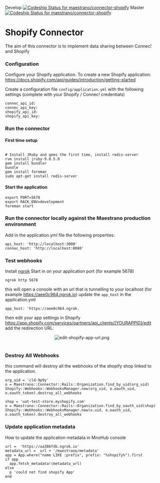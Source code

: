 Develop
[ ![Codeship Status for maestrano/connector-shopify](https://codeship.com/projects/e35577f0-c6dd-0133-72ca-1ac1b065c1d6/status?branch=develop)](https://codeship.com/projects/138863)
Master
[ ![Codeship Status for maestrano/connector-shopify](https://codeship.com/projects/e35577f0-c6dd-0133-72ca-1ac1b065c1d6/status?branch=master)](https://codeship.com/projects/138863)

# Shopify Connector

The aim of this connector is to implement data sharing between Connec! and Shopify

### Configuration

Configure your Shopify application. To create a new Shopify application:
https://docs.shopify.com/api/guides/introduction/getting-started

Create a configuration file `config/application.yml` with the following settings (complete with your Shopify / Connec! credentials)
```
connec_api_id:
connec_api_key:
shopify_api_id:
shopify_api_key:
```
### Run the connector
#### First time setup
```

# Install JRuby and gems the first time, install redis-server
rvm install jruby-9.0.5.0
gem install bundler
bundle
gem install foreman
sudo apt-get install redis-server
```

#### Start the application
```
export PORT=5678
export RACK_ENV=development
foreman start
```

### Run the connector locally against the Maestrano production environment
Add in the application.yml file the following properties:
```
api_host: 'http://localhost:3000'
connec_host: 'http://localhost:8080'
```

### Test webhooks
Install [ngrok](https://ngrok.com)
Start in on your application port (for example 5678)
```
ngrok http 5678
```
this will open a console with an url that is tunnelling to your localhost (for example https://aee0c964.ngrok.io)
update the `app_host` in the application.yml
```
app_host: 'https://aee0c964.ngrok.
```
then edit your app settings in Shopify https://app.shopify.com/services/partners/api_clients/[YOURAPPID]/edit
add the redirection URL:
<p align="center">
  <img src="https://raw.github.com/maestrano/connector-shopify/master/edit-shopify-app-url.png" alt="edit-shopify-app-url.png">
  <br/>
  <br/>
</p>

### Destroy All Webhooks

this command will destroy all the webhooks of the shopify shop linked to the application.
```
org_uid = 'cld-9p9y'
o = Maestrano::Connector::Rails::Organization.find_by_uid(org_uid)
Shopify::Webhooks::WebhooksManager.new(org_uid, o.oauth_uid, o.oauth_token).destroy_all_webhooks
```
```
shop = 'uat-test-store.myshopify.com'
o = Maestrano::Connector::Rails::Organization.find_by_oauth_uid(shop)
Shopify::Webhooks::WebhooksManager.new(o.uid, o.oauth_uid, o.oauth_token).destroy_all_webhooks
```


### Update application metadata

How to update the application metadata in MnoHub console

```
url =  'https://aa386fdb.ngrok.io'
metadata_url =  url + '/maestrano/metadata'
app = App.where("name LIKE :prefix", prefix: "%shopify%").first
if app
  app.fetch_metadata!(metadata_url)
else
  p 'could not find shopify App'	
end
```
